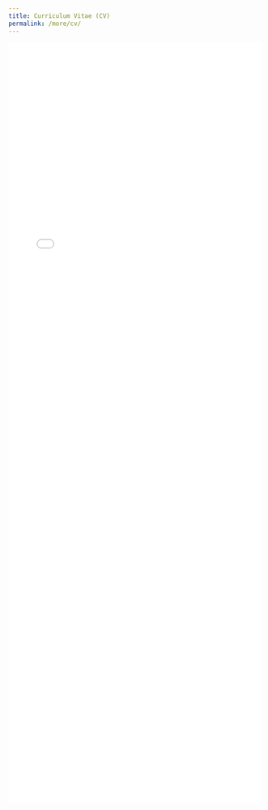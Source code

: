 ```yaml
---
title: Curriculum Vitae (CV)
permalink: /more/cv/
---
```


<style>
.intro{
font-family:times;
font-size:21px;
}
</style>

<embed src="/Jerland/assets/JS008-202403.pdf" width="500" height="1500" type="application/pdf">

